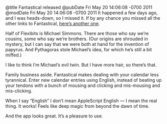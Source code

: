 @title Fantastical released
@pubDate Fri May 20 14:06:08 -0700 2011
@modDate Fri May 20 14:06:08 -0700 2011
It happened a few days ago, and I was heads-down, so I missed it. If by any chance you missed all the other links to Fantastical, <a href="http://flexibits.com/fantastical">here’s another one</a>.

Half of Flexibits is Michael Simmons. There are those who say we’re cousins, some who say we’re brothers. (Our origins are shrouded in mystery, but I can say that we were both at hand for the invention of papyrus. And Pythagoras stole Michael’s idea, for which he’s still a bit miffed.)

I like to think I’m Michael’s evil twin. But I have more hair, so there’s that.

Family business aside. Fantastical makes dealing with your calendar less tyrannical. Enter new calendar entries using English, instead of beating up your tendons with a bunch of mousing and clicking and mis-mousing and mis-clicking.

When I say “English” I don’t mean AppleScript English — I mean the real thing. It works! Feels like deep magic from beyond the dawn of time.

And the app looks great. It’s a pleasure to use.

